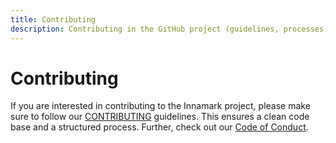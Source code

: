 ```yaml
---
title: Contributing
description: Contributing in the GitHub project (guidelines, processes, rules, code of conduct, etc.)
---
```


<!--
 Copyright (c) 2024 Fraunhofer-Gesellschaft zur Förderung der angewandten Forschung e.V.

 This work is licensed under the Fraunhofer License (on the basis of the MIT license)
 that can be found in the LICENSE file.
-->

# Contributing

If you are interested in contributing to the Innamark project, please make sure to follow our 
[CONTRIBUTING](https://github.com/FraunhoferISST/Innamark/blob/main/CONTRIBUTING.md) guidelines. 
This ensures a clean code base and a structured process. Further, check out our
[Code of Conduct](https://github.com/FraunhoferISST/Innamark/blob/main/CODE_OF_CONDUCT.md).
